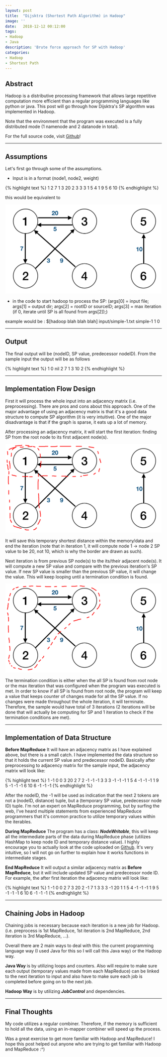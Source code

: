 ```yaml
---
layout: post
title:  "Dijsktra (Shortest Path Algorithm) in Hadoop"
image: ''
date:   2018-12-12 00:12:00
tags:
- Hadoop
- Java
description: 'Brute force approach for SP with Hadoop'
categories:
- Hadoop
- Shortest Path
---
```


## Abstract

Hadoop is a distributive processing framework that allows large repetitive computation more efficient than a regular programming languages like python or java. This post will go through how Dijsktra's SP algorithm was implemented in Hadoop.

Note that the environment that the program was executed is a fully distributed mode (1 namenode and 2 datanode in total).

For the full source code, visit [Github](https://github.com/Jinwooooo/dijsktra-hadoop)!

---

## Assumptions

Let's first go through some of the assumptions.

* Input is in a format (node1, node2, weight)

{% highlight text %}
1 2 7
1 3 20
2 3 3
3 1 5
4 1 9
5 6 10
{% endhighlight %}

this would be equivalent to

<img src="../uploads/hadoop-dijkstra-sample-graph.png">

* in the code to start hadoop to process the SP: (args[0] = input file; args[1] = output dir; args[2] = rootID or sourceID; args[3] = max iteration (if 0, iterate until SP is all found from args[2]);)

example would be : $[hadoop blah blah blah] input/simple-1.txt simple-1 1 0

---

## Output

The final output will be (nodeID, SP value, predecessor nodeID). From the sample input the output will be as follows

{% highlight text %}
1 0 nil
2 7 1
3 10 2
{% endhighlight %}

---

## Implementation Flow Design

First it will process the whole input into an adjacency matrix (i.e. preprocessing). There are pros and cons about this approach. One of the major advantage of using an adjacency matrix is that it's a good data structure to compute SP algorithm (it is very intuitive). One of the major disadvantage is that if the graph is sparse, it eats up a lot of memory.

After processing an adjacency matrix, it will start the first iteration: finding SP from the root node to its first adjacent node(s).

<img src="../uploads/hadoop-dijkstra-sample-graph-itr-1.png">

It will save this temporary shortest distance within the memory/data and end the iteration (note that in iteration 1, it will compute node 1 → node 2 SP value to be 20, not 10, which is why the border are drawn as such).

Next iteration is from previous SP node(s) to the its/their adjacent node(s). It will compute a new SP value and compare with the previous iteration's SP value. If new SP value is smaller than the previous SP value, it will change the value. This will keep looping until a termination condition is found.

<img src="../uploads/hadoop-dijkstra-sample-graph-itr-2.png">

The termination condition is either when the all SP is found from root node or the max iteration that was configured when the program was executed is met. In order to know if all SP is found from root node, the program will keep a value that keeps counter of changes made for all the SP value. If no changes were made throughout the whole iteration, it will terminate. Therefore, the sample would have total of 3 iterations (2 iterations will be done that will actually be computing for SP and 1 iteration to check if the termination conditions are met).

---

## Implementation of Data Structure

**Before MapReduce** It will have an adjacency matrix as I have explained above, but there is a small catch. I have implemented the data structure so that it holds the current SP value and predecessor nodeID. Basically after preprocessing to adjacency matrix for the sample input, the adjacency matrix will look like:

{% highlight text %}
1 -1 0 0 3 20 2 7
2 -1 -1 -1 3 3
3 -1 -1 -1 1 5
4 -1 -1 -1 1 9
5 -1 -1 -1 6 10
6 -1 -1 -1
{% endhighlight %}

After the nodeID, the -1 will be used as indication that the next 2 tokens are not a (nodeID, distance) tuple, but a (temporary SP value, predecessor node ID) tuple. I'm not an expert on MapReduce programming, but by surfing the web, I've heard multiple statements from experienced MapReduce programmers that it's common practice to utilize temporary values within the iterables.

**During MapReduce** The program has a class: ***NodeWritable***, this will keep all the intermediate parts of the data during MapReduce phase (utilizes HashMap to keep node ID and temporary distance value). I highly encourage you to actually look at the code uploaded on [Github](https://github.com/Jinwooooo/dijsktra-hadoop). It's very intuitive, so I will not go on further to explain how it works functions in intermediate stages.

**End MapReduce** It will output a similar adjacency matrix as **Before MapReduce**, but it will include updated SP value and predecessor node ID. For example, the after first iteration the adjacency matrix will look like:

{% highlight text %}
1 -1 0 0 2 7 3 20
2 -1 7 1 3 3
3 -1 20 1 1 5
4 -1 -1 -1 1 9
5 -1 -1 -1 6 10
6 -1 -1 -1
{% endhighlight %}

---

## Chaining Jobs in Hadoop

Chaining jobs is necessary because each iteration is a new job for Hadoop. (i.e. preprocess is 1st MapReduce, 1st iteration is 2nd MapReduce, 2nd iteration is 3rd MapReduce, ...).

Overall there are 2 main ways to deal with this: the current programming language way (I used Java for this so I will call this Java way) or the Hadoop way.

**Java Way** is by utilizing loops and counters. Also will require to make sure each output (temporary values made from each MapReduce) can be linked to the next iteration to input and also have to make sure each job is completed before going on to the next job.

**Hadoop Way** is by utilizing ***JobControl*** and dependencies.

---

## Final Thoughts

My code utilizes a regular combiner. Therefore, if the memory is sufficient to hold all the data, using an in-mapper combiner will speed up the process.

Was a great exercise to get more familiar with Hadoop and MapReduce! I hope this post helped out anyone who are trying to get familiar with Hadoop and MapReduce :^)
